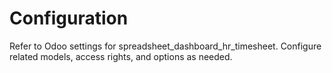 # Configuration

Refer to Odoo settings for spreadsheet_dashboard_hr_timesheet. Configure related models, access rights, and options as needed.
